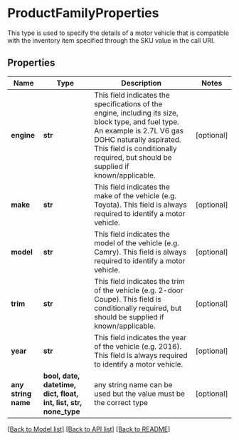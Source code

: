 # ProductFamilyProperties

This type is used to specify the details of a motor vehicle that is compatible with the inventory item specified through the SKU value in the call URI.

## Properties
Name | Type | Description | Notes
------------ | ------------- | ------------- | -------------
**engine** | **str** | This field indicates the specifications of the engine, including its size, block type, and fuel type. An example is 2.7L V6 gas DOHC naturally aspirated. This field is conditionally required, but should be supplied if known/applicable. | [optional] 
**make** | **str** | This field indicates the make of the vehicle (e.g. Toyota). This field is always required to identify a motor vehicle. | [optional] 
**model** | **str** | This field indicates the model of the vehicle (e.g. Camry). This field is always required to identify a motor vehicle. | [optional] 
**trim** | **str** | This field indicates the trim of the vehicle (e.g. 2-door Coupe). This field is conditionally required, but should be supplied if known/applicable. | [optional] 
**year** | **str** | This field indicates the year of the vehicle (e.g. 2016). This field is always required to identify a motor vehicle. | [optional] 
**any string name** | **bool, date, datetime, dict, float, int, list, str, none_type** | any string name can be used but the value must be the correct type | [optional]

[[Back to Model list]](../README.md#documentation-for-models) [[Back to API list]](../README.md#documentation-for-api-endpoints) [[Back to README]](../README.md)


